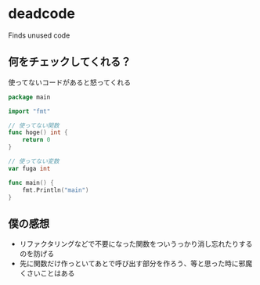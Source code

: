 # deadcode

Finds unused code

## 何をチェックしてくれる？

使ってないコードがあると怒ってくれる

```go
package main

import "fmt"

// 使ってない関数
func hoge() int {
	return 0
}

// 使ってない変数
var fuga int

func main() {
    fmt.Println("main")
}
```

## 僕の感想

- リファクタリングなどで不要になった関数をついうっかり消し忘れたりするのを防げる
- 先に関数だけ作っといてあとで呼び出す部分を作ろう、等と思った時に邪魔くさいことはある
